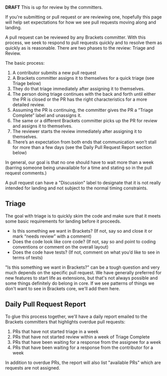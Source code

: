 **DRAFT** This is up for review by the committers.

If you're submitting or pull request or are reviewing one, hopefully this page will help set expectations for how we see pull requests moving along and landing.

A pull request can be reviewed by any Brackets committer. With this process, we seek to respond to pull requests quickly and to resolve them as quickly as is reasonable. There are two phases to the review: Triage and Review.

The basic process:

1. A contributor submits a new pull request
2. A Brackets committer assigns it to themselves for a quick triage (see Triage below)
3. They do that triage immediately after assigning it to themselves.
4. The person doing triage continues with the back and forth until either the PR is closed or the PR has the right characteristics for a more detailed review.
5. Assuming the PR is continuing, the committer gives the PR a “Triage Complete” label and unassigns it.
6. The same or a different Brackets committer picks up the PR for review and assigns it to themselves.
7. The reviewer starts the review immediately after assigning it to themselves.
8. There’s an expectation from both ends that communication won’t stall for more than a few days (see the Daily Pull Request Report section below)

In general, our goal is that no one should have to wait more than a week (barring someone being unavailable for a time and stating so in the pull request comments.)

A pull request can have a "Discussion" label to designate that it is not really intended for landing and not subject to the normal timing constraints.

## Triage

The goal with triage is to quickly skim the code and make sure that it meets some basic requirements for landing before it proceeds.

* Is this something we want in Brackets? (If not, say so and close it or mark “needs review” with a comment)
* Does the code look like core code? (If not, say so and point to coding conventions or comment on the overall layout)
* Does the code have tests? (If not, comment on what you’d like to see in terms of tests)

"Is this something we want in Brackets?" can be a tough question and very much depends on the specific pull request. We have generally preferred for new features to start life as extensions, but that's not always possible and some things definitely do belong in core. If we see patterns of things we don't want to see in Brackets core, we'll add them here.

## Daily Pull Request Report

To glue this process together, we'll have a daily report emailed to the Brackets committers that highlights overdue pull requests:

1. PRs that have not started triage in a week
2. PRs that have not started review within a week of Triage Complete
3. PRs that have been waiting for a response from the assignee for a week
4. PRs that have been waiting for a response from the contributor for a week

In addition to overdue PRs, the report will also list "available PRs" which are requests are not assigned.